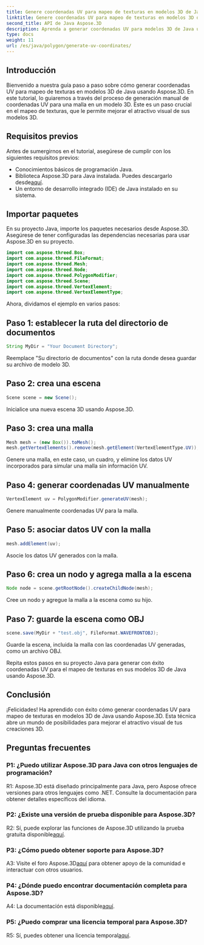 ```yaml
---
title: Genere coordenadas UV para mapeo de texturas en modelos 3D de Java
linktitle: Genere coordenadas UV para mapeo de texturas en modelos 3D de Java
second_title: API de Java Aspose.3D
description: Aprenda a generar coordenadas UV para modelos 3D de Java utilizando Aspose.3D. Mejore el mapeo de texturas en sus proyectos con esta guía paso a paso.
type: docs
weight: 11
url: /es/java/polygon/generate-uv-coordinates/
---
```

## Introducción

Bienvenido a nuestra guía paso a paso sobre cómo generar coordenadas UV para mapeo de texturas en modelos 3D de Java usando Aspose.3D. En este tutorial, lo guiaremos a través del proceso de generación manual de coordenadas UV para una malla en un modelo 3D. Este es un paso crucial en el mapeo de texturas, que le permite mejorar el atractivo visual de sus modelos 3D.

## Requisitos previos

Antes de sumergirnos en el tutorial, asegúrese de cumplir con los siguientes requisitos previos:

- Conocimientos básicos de programación Java.
-  Biblioteca Aspose.3D para Java instalada. Puedes descargarlo desde[aquí](https://releases.aspose.com/3d/java/).
- Un entorno de desarrollo integrado (IDE) de Java instalado en su sistema.

## Importar paquetes

En su proyecto Java, importe los paquetes necesarios desde Aspose.3D. Asegúrese de tener configuradas las dependencias necesarias para usar Aspose.3D en su proyecto.

```java
import com.aspose.threed.Box;
import com.aspose.threed.FileFormat;
import com.aspose.threed.Mesh;
import com.aspose.threed.Node;
import com.aspose.threed.PolygonModifier;
import com.aspose.threed.Scene;
import com.aspose.threed.VertexElement;
import com.aspose.threed.VertexElementType;
```

Ahora, dividamos el ejemplo en varios pasos:

## Paso 1: establecer la ruta del directorio de documentos

```java
String MyDir = "Your Document Directory";
```

Reemplace "Su directorio de documentos" con la ruta donde desea guardar su archivo de modelo 3D.

## Paso 2: crea una escena

```java
Scene scene = new Scene();
```

Inicialice una nueva escena 3D usando Aspose.3D.

## Paso 3: crea una malla

```java
Mesh mesh = (new Box()).toMesh();
mesh.getVertexElements().remove(mesh.getElement(VertexElementType.UV));
```

Genere una malla, en este caso, un cuadro, y elimine los datos UV incorporados para simular una malla sin información UV.

## Paso 4: generar coordenadas UV manualmente

```java
VertexElement uv = PolygonModifier.generateUV(mesh);
```

Genere manualmente coordenadas UV para la malla.

## Paso 5: asociar datos UV con la malla

```java
mesh.addElement(uv);
```

Asocie los datos UV generados con la malla.

## Paso 6: crea un nodo y agrega malla a la escena

```java
Node node = scene.getRootNode().createChildNode(mesh);
```

Cree un nodo y agregue la malla a la escena como su hijo.

## Paso 7: guarde la escena como OBJ

```java
scene.save(MyDir + "test.obj", FileFormat.WAVEFRONTOBJ);
```

Guarde la escena, incluida la malla con las coordenadas UV generadas, como un archivo OBJ.

Repita estos pasos en su proyecto Java para generar con éxito coordenadas UV para el mapeo de texturas en sus modelos 3D de Java usando Aspose.3D.

## Conclusión

¡Felicidades! Ha aprendido con éxito cómo generar coordenadas UV para mapeo de texturas en modelos 3D de Java usando Aspose.3D. Esta técnica abre un mundo de posibilidades para mejorar el atractivo visual de tus creaciones 3D.

## Preguntas frecuentes

### P1: ¿Puedo utilizar Aspose.3D para Java con otros lenguajes de programación?

R1: Aspose.3D está diseñado principalmente para Java, pero Aspose ofrece versiones para otros lenguajes como .NET. Consulte la documentación para obtener detalles específicos del idioma.

### P2: ¿Existe una versión de prueba disponible para Aspose.3D?

 R2: Sí, puede explorar las funciones de Aspose.3D utilizando la prueba gratuita disponible[aquí](https://releases.aspose.com/).

### P3: ¿Cómo puedo obtener soporte para Aspose.3D?

 A3: Visite el foro Aspose.3D[aquí](https://forum.aspose.com/c/3d/18) para obtener apoyo de la comunidad e interactuar con otros usuarios.

### P4: ¿Dónde puedo encontrar documentación completa para Aspose.3D?

 A4: La documentación está disponible[aquí](https://reference.aspose.com/3d/java/).

### P5: ¿Puedo comprar una licencia temporal para Aspose.3D?

 R5: Sí, puedes obtener una licencia temporal[aquí](https://purchase.aspose.com/temporary-license/).